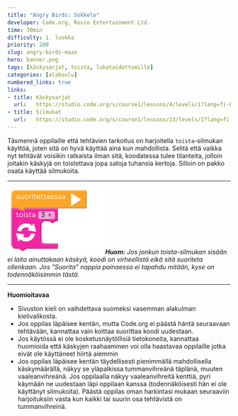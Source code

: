 ```yaml
---
title: "Angry Birds: Sokkelo"
developer: Code.org, Rovio Entertainment Ltd.
time: 30min
difficulty: 1. luokka
priority: 200
slug: angry-birds-maze
hero: banner.png
tags: [käskysarjat, toista, lukutaidottomille]
categories: [alakoulu]
numbered_links: true
links:
- title: Käskysarjat
  url:   https://studio.code.org/s/course1/lessons/4/levels/1?lang=fi-FI
- title: Silmukat
  url:   https://studio.code.org/s/course1/lessons/13/levels/1?lang=fi-FI
---
```


Täsmennä oppilaille että tehtävien tarkoitus on harjoitella `toista`-silmukan käyttöä, joten sitä on hyvä käyttää aina kun mahdollista. Selitä että vaikka nyt tehtävät voisikin ratkaista ilman sitä, koodatessa tulee tilanteita, jolloin joitakin käskyjä on toistettava jopa satoja tuhansia kertoja. Silloin on pakko osata käyttää silmukoita.

---


![Tyhjä toista](./tyhja_toista_silmukka.png)
***Huom:** Jos jonkun toista-silmukan sisään ei laita ainuttakaan käskyä, koodi on virheellistä eikä sitä suoriteta ollenkaan. Jos *"Suorita"* nappia painaessa ei tapahdu mitään, kyse on todennäköisimmin tästä.*

---

**Huomioitavaa**
- Sivuston kieli on vaihdettava suomeksi vasemman alakulman kielivalikosta.
- Jos oppilas läpäisee kentän, mutta Code.org ei päästä häntä seuraavaan tehtävään, kannattaa vain koittaa suorittaa koodi uudestaan.
- Jos käytössä ei ole kosketusnäytöllisiä tietokoneita, kannattaa huomioida että käskyjen raahaaminen voi olla haastavaa oppilaille jotka eivät ole käyttäneet hiirtä aiemmin
- Jos oppilas läpäisee kentän täydellisesti pienimmällä mahdollisella käskymäärällä, näkyy se yläpalkissa tummanvihreänä täplänä, muuten  vaaleanvihreänä. Jos oppilaalla näkyy vaaleanvihreitä kenttiä, pyri käymään ne uudestaan läpi oppilaan kanssa (todennäköisesti hän ei ole käyttänyt silmukoita). Päästä oppilas oman harkintasi mukaan seuraaviin harjoituksiin vasta kun kaikki tai suurin osa tehtävistä on tummanvihreinä.



